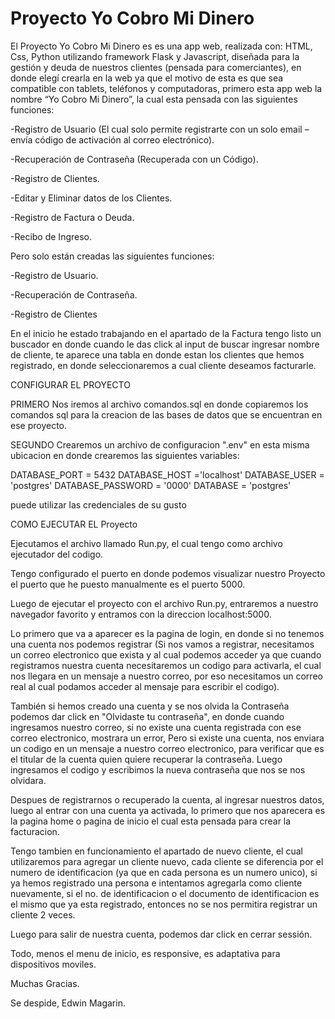 
# Proyecto Yo Cobro Mi Dinero

El Proyecto Yo Cobro Mi Dinero es es una app web, realizada con: 
HTML, Css, Python utilizando framework Flask y Javascript, diseñada para la gestión y deuda de 
nuestros clientes (pensada para comerciantes), en donde elegí 
crearla en la web ya que el motivo de esta es que sea compatible 
con tablets, teléfonos y computadoras, primero esta app web la 
nombre “Yo Cobro Mi Dinero”, la cual esta pensada con las siguientes 
funciones: 


-Registro de Usuario (El cual solo permite registrarte con un solo email – envía código de activación al correo electrónico). 

-Recuperación de Contraseña (Recuperada con un Código). 

-Registro de Clientes. 

-Editar y Eliminar datos de los Clientes. 

-Registro de Factura o Deuda. 

-Recibo de Ingreso. 


Pero solo están creadas las siguientes funciones: 

-Registro de Usuario. 

-Recuperación de Contraseña.

-Registro de Clientes


En el inicio he estado trabajando en el apartado de la Factura
tengo listo un buscador en donde cuando le das click al input
de buscar ingresar nombre de cliente, te aparece una tabla en donde 
estan los clientes
que hemos registrado, en donde seleccionaremos a cual cliente
deseamos facturarle.

CONFIGURAR EL PROYECTO

PRIMERO
Nos iremos al archivo comandos.sql en donde copiaremos los comandos sql para la creacion de las bases de datos que se encuentran en ese proyecto.


SEGUNDO
Crearemos un archivo de configuracion ".env" en esta misma ubicacion en donde crearemos las siguientes variables:

DATABASE_PORT = 5432
DATABASE_HOST ='localhost'
DATABASE_USER = 'postgres'
DATABASE_PASSWORD = '0000'
DATABASE = 'postgres'

puede utilizar las credenciales de su gusto


COMO EJECUTAR EL Proyecto

Ejecutamos el archivo llamado Run.py, el cual tengo como archivo
ejecutador del codigo.

Tengo configurado el puerto en donde podemos visualizar nuestro Proyecto
el puerto que he puesto manualmente es el puerto 5000.

Luego de ejecutar el proyecto con el archivo Run.py, entraremos
a nuestro navegador favorito y entramos con la direccion
localhost:5000.

Lo primero que va a aparecer es la pagina de login, en donde
si no tenemos una cuenta nos podemos registrar (Si nos vamos a 
registrar, necesitamos un correo electronico que exista y al cual
podemos acceder ya que cuando registramos nuestra cuenta 
necesitaremos un codigo para activarla, el cual nos llegara en un 
mensaje  a nuestro correo, por eso necesitamos un correo real al cual
podamos acceder al mensaje para escribir el codigo).


También si hemos creado una cuenta y se nos olvida la Contraseña
podemos dar click en "Olvidaste tu contraseña", en donde 
cuando ingresamos nuestro correo, si no existe una cuenta 
registrada con ese correo electronico, mostrara un error, Pero
si existe una cuenta, nos enviara un codigo en un mensaje a nuestro
correo electronico, para verificar que es el titular de la cuenta
quien quiere recuperar la contraseña. Luego ingresamos el codigo
y escribimos la nueva contraseña que nos se nos olvidara.

Despues de registrarnos o recuperado la cuenta, al ingresar nuestros datos,
luego al entrar con una cuenta ya activada, lo primero que nos aparecera
es la pagina home o pagina de inicio el cual esta pensada 
para crear la facturacion.

Tengo tambien en funcionamiento el apartado de nuevo cliente, el cual
utilizaremos para agregar un cliente nuevo, cada cliente se 
diferencia por el numero de identificacion (ya que en cada persona
es un numero unico), si ya hemos registrado una persona e intentamos
agregarla como cliente nuevamente, si el no. de identificacion
o el documento de identificacion es el mismo que ya esta registrado,
entonces no se nos permitira registrar un cliente 2 veces.

Luego para salir de nuestra cuenta, podemos dar click en cerrar sessión.

Todo, menos el menu de inicio, es responsive, es adaptativa para 
dispositivos moviles.

Muchas Gracias.

Se despide, Edwin Magarin.